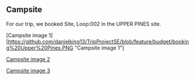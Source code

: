 ## Campsite

For our trip, we booked Site, Loop:002 in the UPPER PINES site.

[Campsite image 1][https://github.com/danielking13/TripProjectSE/blob/feature/budget/booking%20Upper%20Pines.PNG "Campsite image 1"]

[Campsite image 2](https://github.com/danielking13/TripProjectSE/blob/feature/budget/booking%20Upper%20Pines%202.PNG "Campsite image 2")

[Campsite image 3](https://github.com/danielking13/TripProjectSE/blob/feature/budget/booking%20Upper%20Pines%203.PNG "Campsite image 3")
